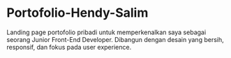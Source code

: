 # Portofolio-Hendy-Salim
Landing page portofolio pribadi untuk memperkenalkan saya sebagai seorang Junior Front-End Developer. Dibangun dengan desain yang bersih, responsif, dan fokus pada user experience.
